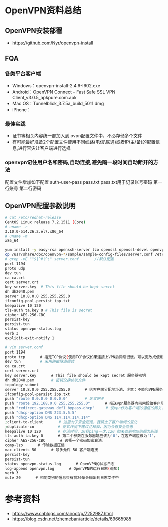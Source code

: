 # OpenVPN资料总结
## OpenVPN安装部署
- https://github.com/Nyr/openvpn-install
## FQA
### 各类平台客户端
- Windows：openvpn-install-2.4.6-I602.exe
- Android：OpenVPN Connect – Fast Safe SSL VPN Client_v3.0.5_apkpure.com.apk
- Mac OS：Tunnelblick_3.7.5a_build_5011.dmg
- iPhone：
### 最佳实践
- 证书等相关内容统一都加入到.ovpn配置文件中，不必存储多个文件
- 有可能最好准备2个配置文件使用不同线路(电信\联通)或者IP(主\备)的配置信息,进行容灾让客户端进行选择

### openvpn记住用户名和密码,自动连接,避免隔一段时间自动断开的方法
配置文件增加如下配置
auth-user-pass pass.txt
pass.txt用于记录账号密码
第一行账号
第二行密码

## OpenVPN配置参数说明
``` bash
# cat /etc/redhat-release 
CentOS Linux release 7.2.1511 (Core) 
# uname -r
3.10.0-514.26.2.el7.x86_64
# uname -m
x86_64

yum install -y easy-rsa openssh-server lzo openssl openssl-devel openvpn NetworkManager-openvpn openvpn-auth-ldap
cp /usr/share/doc/openvpn-*/sample/sample-config-files/server.conf /etc/openvpn
# grep -vE "^$|^#|^;" server.conf       //默认配置
port 1194
proto udp
dev tun
ca ca.crt
cert server.crt
key server.key  # This file should be kept secret
dh dh2048.pem
server 10.8.0.0 255.255.255.0
ifconfig-pool-persist ipp.txt
keepalive 10 120
tls-auth ta.key 0 # This file is secret
cipher AES-256-CBC
persist-key
persist-tun
status openvpn-status.log
verb 3
explicit-exit-notify 1

# vim server.conf
port 1194
proto tcp　　　　# 指定TCP协议(使用TCP协议如果连接上VPN后网络很慢，可以更改成使用UDP协议)
dev tun　　　　  # 采用路由隧道模式
ca ca.crt
cert server.crt
key server.key　　　　# This file should be kept secret 服务器密钥
dh dh2048.pem　　　　 # 密钥交换协议文件
topology subnet
server 10.8.0.0 255.255.255.0　　　　# 给客户端分配地址池，注意：不能和VPN服务器内网网段相同
ifconfig-pool-persist ipp.txt
push "route 0.0.0.0 0.0.0.0"　　　　 # 定义网关
push "route 192.168.0.0 255.255.255.0"　　　　# 推送vpn服务器内网网段给客户端
push "redirect-gateway def1 bypass-dhcp"     # 使vpn作为客户端的通信的网关，客户端通过vpn来上网(涉及连接到内网然后在访问生产环境的情况)
push "dhcp-option DNS 223.5.5.5"
push "dhcp-option DNS 114.114.114.114"
;client-to-client       # 这里为了安全起见，我禁止了客户端间的互访
;duplicate-cn　　　　    # 正式环境下建议注释掉，因为会有安全隐患
keepalive 10 120　　　　 # 存活时间，10秒ping一次,120 如未收到响应则视为断线
tls-auth ta.key 0　　　　# 第二个参数在服务器端应该为'0'，在客户端应该为'1'。
cipher AES-256-CBC　　　　# 选择一个密码加密算法。
comp-lzo　　　　# 传输数据压缩
max-clients 50　　　　# 最多允许 50 客户端连接
persist-key
persist-tun
status openvpn-status.log　　　　# OpenVPN的状态日志
log-append openvpn.log　　　　# OpenVPN的运行日志(追加)
verb 3
mute 20　　　　# 相同类别的信息只有前20条会输出到日志文件中
```
# 参考资料
- https://www.cnblogs.com/airoot/p/7252987.html
- https://blog.csdn.net/zhemeban/article/details/69665985
